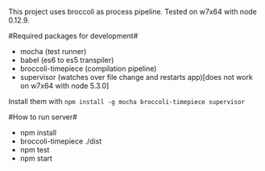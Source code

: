This project uses broccoli as process pipeline. Tested on w7x64 with node 0.12.9.

#Required packages for development#

 - mocha (test runner)
 - babel (es6 to es5 transpiler)
 - broccoli-timepiece (compilation pipeline)
 - supervisor (watches over file change and restarts app)[does not work on w7x64 with node 5.3.0]

Install them with `npm install -g mocha broccoli-timepiece supervisor`

#How to run server#

 - npm install
 - broccoli-timepiece ./dist
 - npm test
 - npm start 
